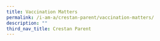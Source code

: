 ```yaml
---
title: Vaccination Matters
permalink: /i-am-a/crestan-parent/vaccination-matters/
description: ""
third_nav_title: Crestan Parent
---
```


